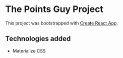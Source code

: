 # The Points Guy Project

This project was bootstrapped with [Create React App](https://github.com/facebook/create-react-app).

## Technologies added
- Materialize CSS
